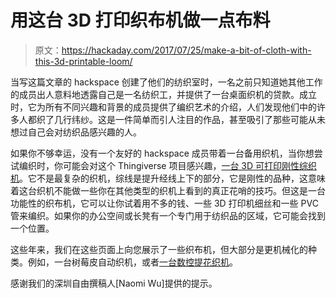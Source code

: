 # 用这台 3D 打印织布机做一点布料

> 原文：<https://hackaday.com/2017/07/25/make-a-bit-of-cloth-with-this-3d-printable-loom/>

当写这篇文章的 hackspace 创建了他们的纺织室时，一名之前只知道她其他工作的成员出人意料地透露自己是一名纺织工，并提供了一台桌面织机的贷款。成立时，它为所有不同兴趣和背景的成员提供了编织艺术的介绍，人们发现他们中的许多人都织了几行纬纱。这是一件简单而引人注目的作品，甚至吸引了那些可能从未想过自己会对纺织品感兴趣的人。

如果你不够幸运，没有一个友好的 hackspace 成员带着一台备用织机，当你想尝试编织时，你可能会对这个 Thingiverse 项目感兴趣，[一台 3D 可打印刚性综织机](https://www.thingiverse.com/thing:2449174)。它不是最复杂的织机，综线是提升经线上下的部分，它是刚性的品种，这意味着这台织机不能做一些你在其他类型的织机上看到的真正花哨的技巧。但这是一台功能性的织布机，它可以让你试着用不多的钱、一些 3D 打印机细丝和一些 PVC 管来编织。如果你的办公空间或长凳有一个专门用于纺织品的区域，它可能会找到一个位置。

这些年来，我们在这些页面上向您展示了一些织布机，但大部分是更机械化的种类。例如，一台树莓皮自动织机，或者[一台数控提花织机](http://hackaday.com/2012/09/30/cnc-jacquard-loom-will-weave-anything/)。

感谢我们的深圳自由撰稿人[Naomi Wu]提供的提示。